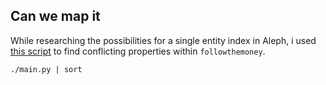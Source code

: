## Can we map it

While researching the possibilities for a single entity index in Aleph, i used
[this script](./main.py) to find conflicting properties within `followthemoney`.

```
./main.py | sort
```
